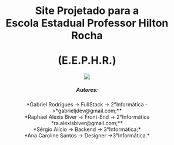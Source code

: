 <b><h1 align="center">Site Projetado para a <br>Escola Estadual Professor Hilton Rocha</br><br>(E.E.P.H.R.)</br></h1></b>

<p align="center">
<img src="http://img.shields.io/static/v1?label=STATUS&message=EM%20DESENVOLVIMENTO&color=GREEN&style=for-the-badge"/>
</p>







<h5 align="center">Autores:</h6>
<p align="center">
*Gabriel Rodrigues -> FullStack -> 2°Informática ->*gabrieljdev@gmail.com;**
<br>
*Raphael Alexis Biver -> Front-End -> 2°Informática *ra.alexisbiver@gmail.com;**
<br>
*Sérgio Alício -> Backend -> 3°Informática;*
<br>
*Ana Caroline Santos -> Designer ->3°Informática.*
<p>

